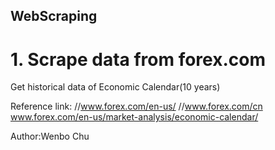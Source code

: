 ## WebScraping

# 1. Scrape data from forex.com

Get historical data of Economic Calendar(10 years)

Reference link:
//www.forex.com/en-us/
//www.forex.com/cn
www.forex.com/en-us/market-analysis/economic-calendar/


Author:Wenbo Chu